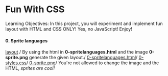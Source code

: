 # Fun With CSS
Learning Objectives:
In this project, you will experiment and implement fun layout with HTML and CSS ONLY!
Yes, no JavaScript!
Enjoy!

#### 0. Sprite languages
[layout](https://holbertonintranet.s3.amazonaws.com/uploads/medias/2020/2/94aa60f76c412f40a87b.png?X-Amz-Algorithm=AWS4-HMAC-SHA256&X-Amz-Credential=AKIARDDGGGOUWMNL5ANN%2F20210822%2Fus-east-1%2Fs3%2Faws4_request&X-Amz-Date=20210822T193709Z&X-Amz-Expires=86400&X-Amz-SignedHeaders=host&X-Amz-Signature=3a4271ea59517744f500a71c3b4f5305a5eb40715db087ff46f9e0379a423fd7) /
By using the html in **0-spritelanguages.html** and the image **0-sprite.png** generate the given layout./
[0-spritelanguages.html](0-Spritelanguages.html)/
[0-styles.css](0-styles.css)/
[0-sprite.png](0-sprite.png)/
You're not allowed to change the image and the HTML, *sprites are cool!*

